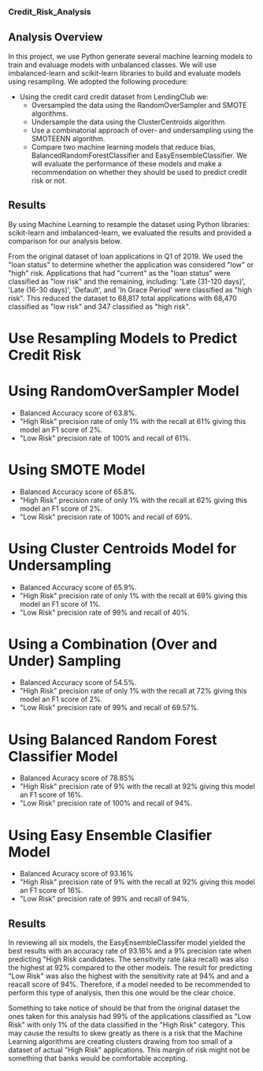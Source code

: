 ### Credit_Risk_Analysis

## Analysis Overview

In this project, we use Python generate several machine learning models to train and evaluage models with unbalanced classes. 
We will use imbalanced-learn and scikit-learn libraries to build and evaluate models using resampling.
We adopted the following procedure:

- Using the credit card credit dataset from LendingClub we:
    - Oversampled the data using the RandomOverSampler and SMOTE algorithms.
    - Undersample the data using the ClusterCentroids algorithm.
    - Use a combinatorial approach of over- and undersampling using the SMOTEENN algorithm.
    - Compare two machine learning models that reduce bias, BalancedRandomForestClassifier and EasyEnsembleClassifier.
We will evaluate the performance of these models and make a recommendation on whether they should be used to predict credit risk or not.

## Results

By using Machine Learning to resample the dataset using Python libraries: scikit-learn and imbalanced-learn, we evaluated the results and provided a comparison for our analysis below.

From the original dataset of loan applications in Q1 of 2019. We used the "loan status" to determine whether the application was considered "low" or "high" risk. Applications that had "current" as the "loan status" were classified as "low risk" and the remaining, including: 'Late (31-120 days)', 'Late (16-30 days)', 'Default', and 'In Grace Period' were classified as "high risk". This reduced the dataset to 68,817 total applications with 68,470 classified as "low risk" and 347 classified as "high risk".

# Use Resampling Models to Predict Credit Risk

# Using RandomOverSampler Model

- Balanced Accuracy score of 63.8%.
- "High Risk" precision rate of only 1% with the recall at 61% giving this model an F1 score of 2%. 
- "Low Risk" precision rate of 100% and recall of 61%.

# Using SMOTE Model

- Balanced Accuracy score of 65.8%.
- "High Risk" precision rate of only 1% with the recall at 62% giving this model an F1 score of 2%. 
- "Low Risk" precision rate of 100% and recall of 69%.

# Using Cluster Centroids Model for Undersampling

- Balanced Accuracy score of 65.9%.
- "High Risk" precision rate of only 1% with the recall at 69% giving this model an F1 score of 1%. 
- "Low Risk" precision rate of 99% and recall of 40%.

# Using a Combination (Over and Under) Sampling

- Balanced Accuracy score of 54.5%.
- "High Risk" precision rate of only 1% with the recall at 72% giving this model an F1 score of 2%. 
- "Low Risk" precision rate of 99% and recall of 69.57%.

# Using Balanced Random Forest Classifier Model

- Balanced Acuracy score of 78.85%
- "High Risk" precision rate of 9% with the recall at 92% giving this model an F1 score of 16%. 
- "Low Risk" precision rate of 100% and recall of 94%.

# Using Easy Ensemble Clasifier Model

- Balanced Acuracy score of 93.16%
- "High Risk" precision rate of 9% with the recall at 92% giving this model an F1 score of 16%. 
- "Low Risk" precision rate of 99% and recall of 94%.

## Results

In reviewing all six models, the EasyEnsembleClassifer model yielded the best results with an accuracy rate of 93.16% and a 9% precision rate when predicting "High Risk candidates. The sensitivity rate (aka recall) was also the highest at 92% compared to the other models. The result for predicting "Low Risk" was also the highest with the sensitivity rate at 94% and and a reacall score of 94%. Therefore, if a model needed to be recommended to perform this type of analysis, then this one would be the clear choice.

Something to take notice of should be that from the original dataset the ones taken for this analysis had 99% of the applications classified as "Low Risk" with only 1% of the data classified in the "High Risk" category. This may cause the results to skew greatly as there is a risk that the Machine Learning algorithms are creating clusters drawing from too small of a dataset of actual "High Risk" applications. This margin of risk might not be something that banks would be comfortable accepting.